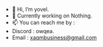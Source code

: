 - 👋 Hi, I’m yovel.
- 🌱 Currently working on Nothing. 
- 📫 You can reach me by :
- Discord : owqea.
- Email : xaqmbusiness@gmail.com
